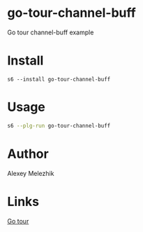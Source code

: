 # go-tour-channel-buff

Go tour channel-buff example

# Install

    s6 --install go-tour-channel-buff

# Usage

```bash
s6 --plg-run go-tour-channel-buff
```

# Author

Alexey Melezhik

# Links

[Go tour](https://go.dev/tour)

